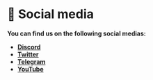# 📱 Social media

**You can find us on the following social medias:**

* [**Discord**](https://discord.gg/hCXPNUvTdp)
* [**Twitter**](https://twitter.com/TranquilityCity)
* [**Telegram**](https://t.me/TranquilityCity)
* [**YouTube**](https://www.youtube.com/channel/UCIduX\_ie8wJHvxs\_g-mb2mQ)
